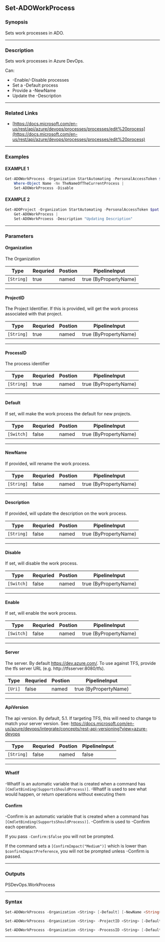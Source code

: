
Set-ADOWorkProcess
------------------
### Synopsis
Sets work processes in ADO.

---
### Description

Sets work processes in Azure DevOps.

Can:
* -Enable/-Disable processes
* Set a -Default process
* Provide a -NewName
* Update the -Description

---
### Related Links
* [https://docs.microsoft.com/en-us/rest/api/azure/devops/processes/processes/edit%20process](https://docs.microsoft.com/en-us/rest/api/azure/devops/processes/processes/edit%20process)
---
### Examples
#### EXAMPLE 1
```PowerShell
Get-ADOWorkProcess -Organization StartAutomating -PersonalAccessToken $pat |
    Where-Object Name -Ne TheNameOfTheCurrentProcess |
    Set-ADOWorkProcess -Disable
```

#### EXAMPLE 2
```PowerShell
Get-ADOProject -Organization StartAutomating -PersonalAccessToken $pat |
    Get-ADOWorkProcess |
    Set-ADOWorkPrcoess -Description "Updating Description"
```

---
### Parameters
#### **Organization**

The Organization



|Type          |Requried|Postion|PipelineInput        |
|--------------|--------|-------|---------------------|
|```[String]```|true    |named  |true (ByPropertyName)|
---
#### **ProjectID**

The Project Identifier.  If this is provided, will get the work process associated with that project.



|Type          |Requried|Postion|PipelineInput        |
|--------------|--------|-------|---------------------|
|```[String]```|true    |named  |true (ByPropertyName)|
---
#### **ProcessID**

The process identifier



|Type          |Requried|Postion|PipelineInput        |
|--------------|--------|-------|---------------------|
|```[String]```|true    |named  |true (ByPropertyName)|
---
#### **Default**

If set, will make the work process the default for new projects.



|Type          |Requried|Postion|PipelineInput        |
|--------------|--------|-------|---------------------|
|```[Switch]```|false   |named  |true (ByPropertyName)|
---
#### **NewName**

If provided, will rename the work process.



|Type          |Requried|Postion|PipelineInput        |
|--------------|--------|-------|---------------------|
|```[String]```|false   |named  |true (ByPropertyName)|
---
#### **Description**

If provided, will update the description on the work process.



|Type          |Requried|Postion|PipelineInput        |
|--------------|--------|-------|---------------------|
|```[String]```|false   |named  |true (ByPropertyName)|
---
#### **Disable**

If set, will disable the work process.



|Type          |Requried|Postion|PipelineInput        |
|--------------|--------|-------|---------------------|
|```[Switch]```|false   |named  |true (ByPropertyName)|
---
#### **Enable**

If set, will enable the work process.



|Type          |Requried|Postion|PipelineInput        |
|--------------|--------|-------|---------------------|
|```[Switch]```|false   |named  |true (ByPropertyName)|
---
#### **Server**

The server.  By default https://dev.azure.com/.
To use against TFS, provide the tfs server URL (e.g. http://tfsserver:8080/tfs).



|Type       |Requried|Postion|PipelineInput        |
|-----------|--------|-------|---------------------|
|```[Uri]```|false   |named  |true (ByPropertyName)|
---
#### **ApiVersion**

The api version.  By default, 5.1.
If targeting TFS, this will need to change to match your server version.
See: https://docs.microsoft.com/en-us/azure/devops/integrate/concepts/rest-api-versioning?view=azure-devops



|Type          |Requried|Postion|PipelineInput|
|--------------|--------|-------|-------------|
|```[String]```|false   |named  |false        |
---
#### **WhatIf**
-WhatIf is an automatic variable that is created when a command has ```[CmdletBinding(SupportsShouldProcess)]```.
-WhatIf is used to see what would happen, or return operations without executing them
#### **Confirm**
-Confirm is an automatic variable that is created when a command has ```[CmdletBinding(SupportsShouldProcess)]```.
-Confirm is used to -Confirm each operation.
    
If you pass ```-Confirm:$false``` you will not be prompted.
    
    
If the command sets a ```[ConfirmImpact("Medium")]``` which is lower than ```$confirmImpactPreference```, you will not be prompted unless -Confirm is passed.

---
### Outputs
PSDevOps.WorkProcess


---
### Syntax
```PowerShell
Set-ADOWorkProcess -Organization <String> [-Default] [-NewName <String>] [-Description <String>] [-Disable] [-Enable] [-Server <Uri>] [-ApiVersion <String>] [-WhatIf] [-Confirm] [<CommonParameters>]
```
```PowerShell
Set-ADOWorkProcess -Organization <String> -ProjectID <String> [-Default] [-NewName <String>] [-Description <String>] [-Disable] [-Enable] [-Server <Uri>] [-ApiVersion <String>] [-WhatIf] [-Confirm] [<CommonParameters>]
```
```PowerShell
Set-ADOWorkProcess -Organization <String> -ProcessID <String> [-Default] [-NewName <String>] [-Description <String>] [-Disable] [-Enable] [-Server <Uri>] [-ApiVersion <String>] [-WhatIf] [-Confirm] [<CommonParameters>]
```
---


